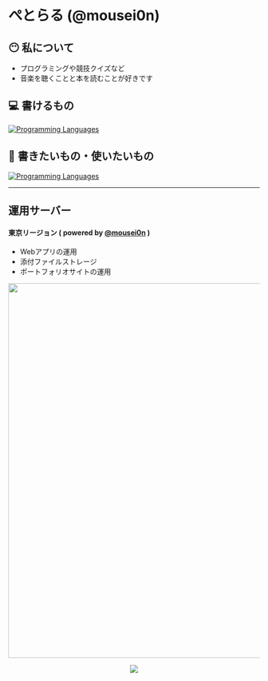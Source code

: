 # ぺとらる (@mousei0n)

## 😶 私について
* プログラミングや競技クイズなど
* 音楽を聴くことと本を読むことが好きです

## 💻 書けるもの
[![Programming Languages](https://skillicons.dev/icons?i=html,css,go)](https://skillicons.dev)

## 🫥 書きたいもの・使いたいもの
[![Programming Languages](https://skillicons.dev/icons?i=rust,ts,php,cpp,tauri,next)](https://skillicons.dev)
 <hr>

## 運用サーバー
#### 東京リージョン ( powered by [@mousei0n](https://github.com/mousei0n) )
- Webアプリの運用
- 添付ファイルストレージ
- ポートフォリオサイトの運用
<img src="https://spaco.xsrv.jp/storage/github/githubservers.svg" width="750px">
 
<div align="center">
  
 ![](http://github-profile-summary-cards.vercel.app/api/cards/profile-details?username=mousei0n&theme=tokyonight)
 
</div>
